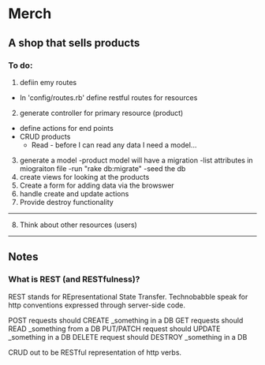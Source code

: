 # Merch
## A shop that sells products

### To do:

1. defiin emy routes
- In  'config/routes.rb' define restful routes for resources
2. generate controller for primary resource (product)
- define actions for end points
- CRUD products
	- Read - before I can read any data I need a model...
3. generate a model
-product model will have a migration
-list attributes in miograiton file
-run "rake db:migrate"
-seed the db
4. create views for looking at the products
5. Create a form for adding data via the browswer
6. handle create and update actions
7. Provide destroy functionality
---
8. Think about other resources (users)

---
## Notes

### What is REST (and RESTfulness)?

REST stands for REpresentational State Transfer.
Technobabble speak for http conventions expressed through server-side code.

POST requests should CREATE _something in a DB
GET requests should READ _something from a DB
PUT/PATCH request should UPDATE _something in a DB
DELETE request should DESTROY _something in a DB

CRUD out to be RESTful representation of http verbs.
